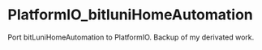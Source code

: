 # PlatformIO_bitluniHomeAutomation
Port bitLuniHomeAutomation to PlatformIO. Backup of my derivated work.
